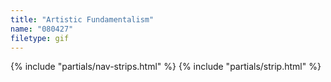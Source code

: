 ```yaml
---
title: "Artistic Fundamentalism"
name: "080427"
filetype: gif
---
```


{% include "partials/nav-strips.html" %}
{% include "partials/strip.html" %}